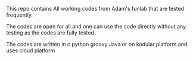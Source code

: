 This repo contains All working codes from Adam's funlab that are tested frequently. 

The codes are open for all and one can use the code directly without any testing as the codes are fully tested

The codes are written in c python groovy Java or on kodular platform and uses cloud platform
